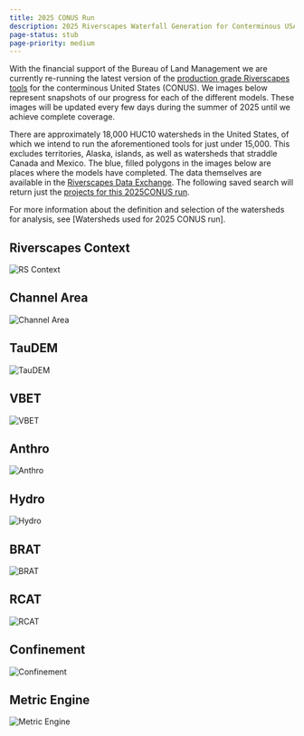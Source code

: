 ```yaml
---
title: 2025 CONUS Run
description: 2025 Riverscapes Waterfall Generation for Conterminous USA watersheds
page-status: stub
page-priority: medium
---
```


With the financial support of the Bureau of Land Management we are currently re-running the latest version of the [production grade Riverscapes tools](https://tools.riverscapes.net) for the conterminous United States (CONUS). We images below represent snapshots of our progress for each of the different models. These images will be updated every few days during the summer of 2025 until we achieve complete coverage.

There are approximately 18,000 HUC10 watersheds in the United States, of which we intend to run the aforementioned tools for just under 15,000. This excludes territories, Alaska, islands, as well as watersheds that straddle Canada and Mexico. The blue, filled polygons in the images below are places where the models have completed. The data themselves are available in the [Riverscapes Data Exchange](https://data.riverscapes.net). The following saved search will return just the [projects for this 2025CONUS run](https://data.riverscapes.net/d/2f96cfb0-8895-4d0a-8137-85f4496b9f3e/).

For more information about the definition and selection of the watersheds for analysis, see [Watersheds used for 2025 CONUS run].

## Riverscapes Context

![RS Context](https://s3.us-west-2.amazonaws.com/releases.northarrowresearch.com/images/2025_conus_model_run_status_maps/status_map_rscontext.png)

## Channel Area

![Channel Area](https://s3.us-west-2.amazonaws.com/releases.northarrowresearch.com/images/2025_conus_model_run_status_maps/status_map_channelarea.png)

## TauDEM

![TauDEM](https://s3.us-west-2.amazonaws.com/releases.northarrowresearch.com/images/2025_conus_model_run_status_maps/status_map_taudem.png)

## VBET

![VBET](https://s3.us-west-2.amazonaws.com/releases.northarrowresearch.com/images/2025_conus_model_run_status_maps/status_map_vbet.png)

## Anthro 

![Anthro](https://s3.us-west-2.amazonaws.com/releases.northarrowresearch.com/images/2025_conus_model_run_status_maps/status_map_anthro.png)

## Hydro

![Hydro](https://s3.us-west-2.amazonaws.com/releases.northarrowresearch.com/images/2025_conus_model_run_status_maps/status_map_hydro_context.png)

## BRAT

![BRAT](https://s3.us-west-2.amazonaws.com/releases.northarrowresearch.com/images/2025_conus_model_run_status_maps/status_map_riverscapes_brat.png)

## RCAT

![RCAT](https://s3.us-west-2.amazonaws.com/releases.northarrowresearch.com/images/2025_conus_model_run_status_maps/status_map_rcat.png)

## Confinement

![Confinement](https://s3.us-west-2.amazonaws.com/releases.northarrowresearch.com/images/2025_conus_model_run_status_maps/status_map_confinement.png)

## Metric Engine

![Metric Engine](https://s3.us-west-2.amazonaws.com/releases.northarrowresearch.com/images/2025_conus_model_run_status_maps/status_map_rs_metric_engine.png)
